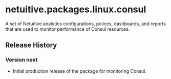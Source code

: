 # netuitive.packages.linux.consul

A set of Netuitive analytics configurations, polices, dashboards, and reports that are used to monitor performance of Consul resources.

## Release History

### Version next

* Initial production release of the package for monitoring Consul.


